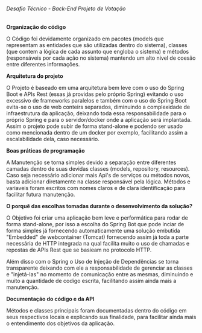 ###### Desafio Técnico - Back-End Projeto de Votação

**Organização do código**

O Código foi devidamente organizado em pacotes (models que representam as entidades que são utilizadas dentro do sistema), 
classes (que contem a lógica de cada assunto que engloba o sistema) e métodos (responsáveis por cada ação no sistema) mantendo um alto nivel de coesão entre 
diferentes informações. 

**Arquitetura do projeto**

O Projeto é baseado em uma arquitetura bem leve com o uso do Spring Boot e APIs Rest (essas já providas pelo próprio Spring) evitando 
o uso excessivo de frameworks paralelos e também com o uso do Spring Boot evita-se o uso de web conteirs separados, diminuindo a complexidade de infraestrutura da aplicação, 
deixando toda essa responsabilidade para o próprio Spring e para o servidor/docker onde a aplicação será implantada. 
Assim o projeto pode subir de forma stand-alone e podendo ser usado como mencionada dentro de um docker por exemplo, facilitando assim a escalabilidade dela, caso necessário.


**Boas práticas de programação**

A Manutenção se torna simples devido a separação entre diferentes camadas dentro de suas devidas classes (models, repository, resources).
Caso seja necessário adicionar mais Api's de serviços ou métodos novos, basta adicionar diretamente na classe responsável pela lógica.
Métodos e variaveis foram escritos com nomes claros e de clara identificação para facilitar futura manutenção.


**O porquê das escolhas tomadas durante o desenvolvimento da solução?**

O Objetivo foi criar uma aplicação bem leve e performática para rodar de forma stand-alone, por isso a escolha do Spring Bot que pode inciar de forma simples 
já fornecendo automaticamente uma solução embutida "Embedded" de webcontainer (Tomcat) fornecendo assim já toda a parte necessária de HTTP integrada
na qual facilita muito o uso de chamadas e repostas de APIs Rest que se basieam no protocolo HTTP.

Além disso com o Spring o Uso de Injeção de Dependências se torna transparente deixando com ele a responsabilidade de gerenciar as classes e "injetá-las"
no momento de comunicação entre as mesmas, diminuindo e muito a quantidade de codigo escrita, facilitando assim ainda mais a manutenção.


**Documentação do código e da API**

Métodos e classes principais foram documentadas dentro do código em seus respectivos locais e explicando sua finalidade, para facilitar ainda mais
o entendimento dos objetivos da aplicação.


